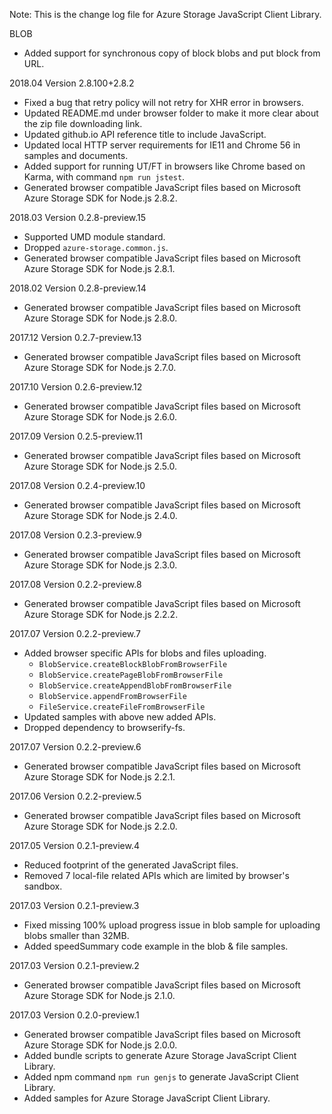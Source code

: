 Note: This is the change log file for Azure Storage JavaScript Client Library.

BLOB
* Added support for synchronous copy of block blobs and put block from URL.

2018.04 Version 2.8.100+2.8.2

* Fixed a bug that retry policy will not retry for XHR error in browsers.
* Updated README.md under browser folder to make it more clear about the zip file downloading link.
* Updated github.io API reference title to include JavaScript.
* Updated local HTTP server requirements for IE11 and Chrome 56 in samples and documents.
* Added support for running UT/FT in browsers like Chrome based on Karma, with command `npm run jstest`.
* Generated browser compatible JavaScript files based on Microsoft Azure Storage SDK for Node.js 2.8.2.

2018.03 Version 0.2.8-preview.15

* Supported UMD module standard.
* Dropped `azure-storage.common.js`.
* Generated browser compatible JavaScript files based on Microsoft Azure Storage SDK for Node.js 2.8.1.

2018.02 Version 0.2.8-preview.14

* Generated browser compatible JavaScript files based on Microsoft Azure Storage SDK for Node.js 2.8.0.

2017.12 Version 0.2.7-preview.13

* Generated browser compatible JavaScript files based on Microsoft Azure Storage SDK for Node.js 2.7.0.

2017.10 Version 0.2.6-preview.12

* Generated browser compatible JavaScript files based on Microsoft Azure Storage SDK for Node.js 2.6.0.

2017.09 Version 0.2.5-preview.11

* Generated browser compatible JavaScript files based on Microsoft Azure Storage SDK for Node.js 2.5.0.

2017.08 Version 0.2.4-preview.10

* Generated browser compatible JavaScript files based on Microsoft Azure Storage SDK for Node.js 2.4.0.

2017.08 Version 0.2.3-preview.9

* Generated browser compatible JavaScript files based on Microsoft Azure Storage SDK for Node.js 2.3.0.

2017.08 Version 0.2.2-preview.8

* Generated browser compatible JavaScript files based on Microsoft Azure Storage SDK for Node.js 2.2.2.

2017.07 Version 0.2.2-preview.7

* Added browser specific APIs for blobs and files uploading.
    * `BlobService.createBlockBlobFromBrowserFile`
    * `BlobService.createPageBlobFromBrowserFile`
    * `BlobService.createAppendBlobFromBrowserFile`
    * `BlobService.appendFromBrowserFile`
    * `FileService.createFileFromBrowserFile`
* Updated samples with above new added APIs.
* Dropped dependency to browserify-fs.

2017.07 Version 0.2.2-preview.6

* Generated browser compatible JavaScript files based on Microsoft Azure Storage SDK for Node.js 2.2.1.

2017.06 Version 0.2.2-preview.5

* Generated browser compatible JavaScript files based on Microsoft Azure Storage SDK for Node.js 2.2.0.

2017.05 Version 0.2.1-preview.4

* Reduced footprint of the generated JavaScript files.
* Removed 7 local-file related APIs which are limited by browser's sandbox.

2017.03 Version 0.2.1-preview.3

* Fixed missing 100% upload progress issue in blob sample for uploading blobs smaller than 32MB.
* Added speedSummary code example in the blob & file samples.

2017.03 Version 0.2.1-preview.2

* Generated browser compatible JavaScript files based on Microsoft Azure Storage SDK for Node.js 2.1.0.

2017.03 Version 0.2.0-preview.1

* Generated browser compatible JavaScript files based on Microsoft Azure Storage SDK for Node.js 2.0.0.
* Added bundle scripts to generate Azure Storage JavaScript Client Library.
* Added npm command `npm run genjs` to generate JavaScript Client Library.
* Added samples for Azure Storage JavaScript Client Library.